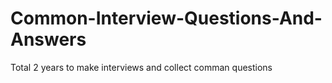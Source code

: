 # Common-Interview-Questions-And-Answers
Total 2 years to make interviews and collect comman questions
